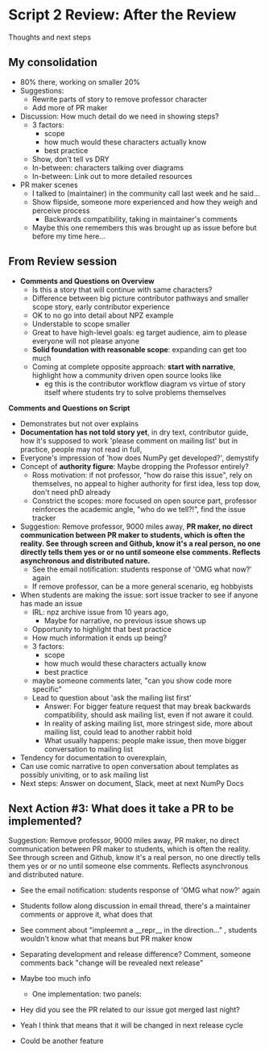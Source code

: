 # Script 2 Review: After the Review
Thoughts and next steps

## My consolidation
- 80% there, working on smaller 20%
- Suggestions: 
  - Rewrite parts of story to remove professor character
  - Add more of PR maker
- Discussion: How much detail do we need in showing steps?
  -   3 factors:
        - scope
        - how much would these characters actually know
        - best practice
  - Show, don't tell vs DRY
  - In-between: characters talking over diagrams
  - In-between: Link out to more detailed resources
- PR maker scenes
  - I talked to (maintainer) in the community call last week and he said...
  - Show flipside, someone more experienced and how they weigh and perceive process
    - Backwards compatibility, taking in maintainer's comments
  - Maybe this one remembers this was brought up as issue before but before my time here...

## From Review session
- **Comments and Questions on Overview**
  - Is this a story that will continue with same characters?
  - Difference between big picture contributor pathways and smaller scope story, early contributor experience
  - OK to no go into detail about NPZ example
  - Understable to scope smaller
  - Great to have high-level goals: eg target audience, aim to please everyone will not please anyone
  - **Solid foundation with reasonable scope**: expanding can get too much
  - Coming at complete opposite approach: **start with narrative**, highlight how a community driven open source looks like
    - eg this is the contributor workflow diagram vs virtue of story itself where students try to solve problems themselves

**Comments and Questions on Script**
- Demonstrates but not over explains
- **Documentation has not told story yet**, in dry text, contributor guide, how it's supposed to work 'please comment on mailing list' but in practice, people may not read in full,
- Everyone's impression of 'how does NumPy get developed?', demystify
- Concept of **authority figure**: Maybe dropping the Professor entirely?
  - Ross motivation: if not professor, "how do raise this issue", rely on themselves, no appeal to higher authority for first idea, less top dow, don't need phD already
  - Constrict the scopes: more focused on open source part, professor reinforces the academic angle, "who do we tell?!", find the issue tracker
- Suggestion: Remove professor, 9000 miles away, **PR maker, no direct communication between PR maker to students, which is often the reality. See through screen and Github, know it's a real person, no one directly tells them yes or or no until someone else comments. Reflects asynchronous and distributed nature.**
  - See the email notification: students response of 'OMG what now?' again
  - If remove professor, can be a more general scenario, eg hobbyists
- When students are making the issue: sort issue tracker to see if anyone has made an issue
  - IRL: npz archive issue from 10 years ago,
    - Maybe for narrative, no previous issue shows up
  - Opportunity to highlight that best practice
  - How much information it ends up being?
  - 3 factors:
    - scope
    - how much would these characters actually know
    - best practice
  - maybe someone comments later, "can you show code more specific"
  - Lead to question about 'ask the mailing list first'
    - Answer: For bigger feature request that may break backwards compatibility, should ask mailing list, even if not aware it could.
    - In reality of asking mailing list, more stringest side, more about mailing list, could lead to another rabbit hold
    - What usually happens: people make issue, then move bigger conversation to mailing list
- Tendency for documentation to overexplain,
- Can use comic narrative to open conversation about templates as possibly univiting, or to ask mailing list
- Next steps: Answer on document, Slack, meet at next NumPy Docs

## Next Action #3: What does it take a PR to be implemented?
Suggestion: Remove professor, 9000 miles away, PR maker, no direct communication between PR maker to students, which is often the reality. See through screen and Github, know it's a real person, no one directly tells them yes or or no until someone else comments. Reflects asynchronous and distributed nature.
- See the email notification: students response of 'OMG what now?' again
- Students follow along discussion in email thread, there's a maintainer comments or approve it, what does that
- See comment about "impleemnt a \_\_repr\_\_ in the direction…" , students wouldn't know what that means but PR maker know
- Separating development and release difference? Comment, someone comments back "change will be revealed next release"
- Maybe too much info
    - One implementation: two panels:

- Hey did you see the PR related to our issue got merged last night?
- Yeah I think that means that it will be changed in next release cycle
- Could be another feature

